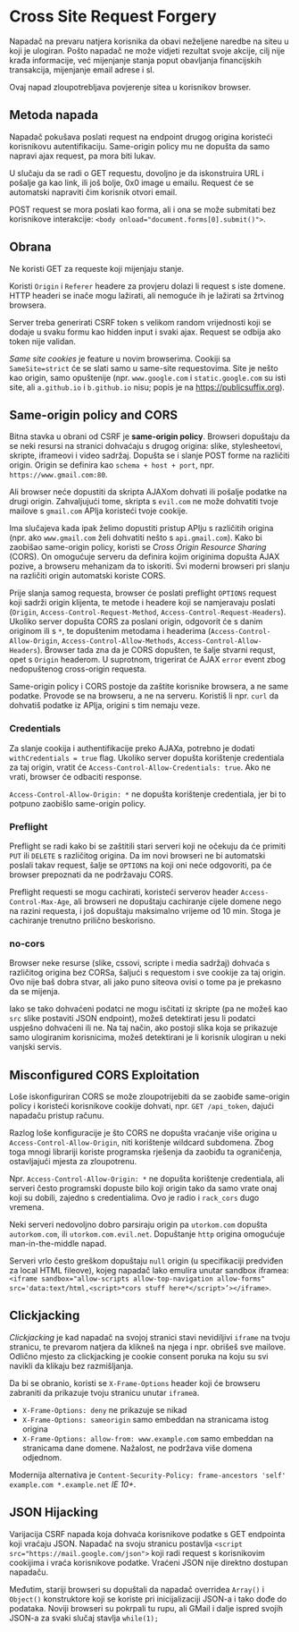 # Cross Site Request Forgery

Napadač na prevaru natjera korisnika da obavi neželjene naredbe na siteu u koji je ulogiran. Pošto napadač ne može vidjeti rezultat svoje akcije, cilj nije krađa informacije, već mijenjanje stanja poput obavljanja financijskih transakcija, mijenjanje email adrese i sl.

Ovaj napad zloupotrebljava povjerenje sitea u korisnikov browser.

## Metoda napada

Napadač pokušava poslati request na endpoint drugog origina koristeći korisnikovu autentifikaciju. Same-origin policy mu ne dopušta da samo napravi ajax request, pa mora biti lukav.

U slučaju da se radi o GET requestu, dovoljno je da iskonstruira URL i pošalje ga kao link, ili još bolje, 0x0 image u emailu. Request će se automatski napraviti čim korisnik otvori email.

POST request se mora poslati kao forma, ali i ona se može submitati bez korisnikove interakcije: `<body onload="document.forms[0].submit()">`.

## Obrana

Ne koristi GET za requeste koji mijenjaju stanje.

Koristi `Origin` i `Referer` headere za provjeru dolazi li request s iste domene. HTTP headeri se inače mogu lažirati, ali nemoguće ih je lažirati sa žrtvinog browsera.

Server treba generirati CSRF token s velikom random vrijednosti koji se dodaje u svaku formu kao hidden input i svaki ajax. Request se odbija ako token nije validan.

*Same site cookies* je feature u novim browserima. Cookiji sa `SameSite=strict` će se slati samo u same-site requestovima. Site je nešto kao origin, samo opuštenije (npr. `www.google.com` i `static.google.com` su isti site, ali `a.github.io` i `b.github.io` nisu; popis je na https://publicsuffix.org).

## Same-origin policy and CORS

Bitna stavka u obrani od CSRF je **same-origin policy**. Browseri dopuštaju da se neki resursi na stranici dohvaćaju s drugog origina: slike, stylesheetovi, skripte, iframeovi i video sadržaj. Dopušta se i slanje POST forme na različiti origin. Origin se definira kao `schema + host + port`, npr. `https://www.gmail.com:80`.

Ali browser neće dopustiti da skripta AJAXom dohvati ili pošalje podatke na drugi origin. Zahvaljujući tome, skripta s `evil.com` ne može dohvatiti tvoje mailove s `gmail.com` APIja koristeći tvoje cookije.

Ima slučajeva kada ipak želimo dopustiti pristup APIju s različitih origina (npr. ako `www.gmail.com` želi dohvatiti nešto s `api.gmail.com`). Kako bi zaobišao same-origin policy, koristi se *Cross Origin Resource Sharing* (CORS). On omogućuje serveru da definira kojim originima dopušta AJAX pozive, a browseru mehanizam da to iskoriti. Svi moderni browseri pri slanju na različiti origin automatski koriste CORS.

Prije slanja samog requesta, browser će poslati preflight `OPTIONS` request koji sadrži origin klijenta, te metode i headere koji se namjeravaju poslati (`Origin`, `Access-Control-Request-Method`, `Access-Control-Request-Headers`). Ukoliko server dopušta CORS za poslani origin, odgovorit će s danim originom ili s `*`, te dopuštenim metodama i headerima (`Access-Control-Allow-Origin`, `Access-Control-Allow-Methods`, `Access-Control-Allow-Headers`). Browser tada zna da je CORS dopušten, te šalje stvarni requst, opet s `Origin` headerom. U suprotnom, trigerirat će AJAX `error` event zbog nedopuštenog cross-origin requesta.

Same-origin policy i CORS postoje da zaštite korisnike browsera, a ne same podatke. Provode se na browseru, a ne na serveru. Koristiš li npr. `curl` da dohvatiš podatke iz APIja, origini s tim nemaju veze.

### Credentials

Za slanje cookija i authentifikacije preko AJAXa, potrebno je dodati `withCredentials = true` flag. Ukoliko server dopušta korištenje credentiala za taj origin, vratit će `Access-Control-Allow-Credentials: true`. Ako ne vrati, browser će odbaciti response.

`Access-Control-Allow-Origin: *` ne dopušta korištenje credentiala, jer bi to potpuno zaobišlo same-origin policy.

### Preflight

Preflight se radi kako bi se zaštitili stari serveri koji ne očekuju da će primiti `PUT` ili `DELETE` s različitog origina. Da im novi browseri ne bi automatski poslali takav request, šalje se `OPTIONS` na koji oni neće odgovoriti, pa će browser prepoznati da ne podržavaju CORS.

Preflight requesti se mogu cachirati, koristeći serverov header `Access-Control-Max-Age`, ali browseri ne dopuštaju cachiranje cijele domene nego na razini requesta, i još dopuštaju maksimalno vrijeme od 10 min. Stoga je cachiranje trenutno prilično beskorisno.

### no-cors

Browser neke resurse (slike, cssovi, scripte i media sadržaj) dohvaća s različitog origina bez CORSa, šaljući s requestom i sve cookije za taj origin. Ovo nije baš dobra stvar, ali jako puno siteova ovisi o tome pa je prekasno da se mijenja.

Iako se tako dohvaćeni podatci ne mogu isčitati iz skripte (pa ne možeš kao `src` slike postaviti JSON endpoint), možeš detektirati jesu li podatci uspješno dohvaćeni ili ne. Na taj način, ako postoji slika koja se prikazuje samo ulogiranim korisnicima, možeš detektirani je li korisnik ulogiran u neki vanjski servis.

## Misconfigured CORS Exploitation

Loše iskonfiguriran CORS se može zloupotrijebiti da se zaobiđe same-origin policy i koristeći korisnikove cookije dohvati, npr. `GET /api_token`, dajući napadaču pristup računu.

Razlog loše konfiguracije je što CORS ne dopušta vraćanje više origina u `Access-Control-Allow-Origin`, niti korištenje wildcard subdomena. Zbog toga mnogi librariji koriste programska rješenja da zaobiđu ta ograničenja, ostavljajući mjesta za zloupotrenu.

Npr. `Access-Control-Allow-Origin: *` ne dopušta korištenje credentiala, ali serveri često programski dopuste bilo koji origin tako da samo vrate onaj koji su dobili, zajedno s credentialima. Ovo je radio i `rack_cors` dugo vremena.

Neki serveri nedovoljno dobro parsiraju origin pa `utorkom.com` dopušta `autorkom.com`, ili `utorkom.com.evil.net`. Dopuštanje `http` origina omogućuje man-in-the-middle napad.

Serveri vrlo često greškom dopuštaju `null` origin (u specifikaciji predviđen za local HTML fileove), kojeg napadač lako emulira unutar sandbox iframea: `<iframe sandbox="allow-scripts allow-top-navigation allow-forms" src='data:text/html,<script>*cors stuff here*</script>’></iframe>`.

## Clickjacking

*Clickjacking* je kad napadač na svojoj stranici stavi nevidiljivi `iframe` na tvoju stranicu, te prevarom natjera da klikneš na njega i npr. obrišeš sve mailove. Odlično mjesto za clickjacking je cookie consent poruka na koju su svi navikli da klikaju bez razmišljanja.

Da bi se obranio, koristi se `X-Frame-Options` header koji će browseru zabraniti da prikazuje tvoju stranicu unutar `iframe`a.
* `X-Frame-Options: deny` ne prikazuje se nikad
* `X-Frame-Options: sameorigin` samo embeddan na stranicama istog origina
* `X-Frame-Options: allow-from: www.example.com` samo embeddan na stranicama dane domene. Nažalost, ne podržava više domena odjednom.

Modernija alternativa je `Content-Security-Policy: frame-ancestors 'self' example.com *.example.net` _IE 10+_.

## JSON Hijacking

Varijacija CSRF napada koja dohvaća korisnikove podatke s GET endpointa koji vraćaju JSON. Napadač na svoju stranicu postavlja `<script src="https://mail.google.com/json">` koji radi request s korisnikovim cookijima i vraća korisnikove podatke. Vraćeni JSON nije direktno dostupan napadaču.

Međutim, stariji browseri su dopuštali da napadač overridea `Array()` i `Object()` konstruktore koji se koriste pri inicijalizaciji JSON-a i tako dođe do podataka. Noviji browseri su pokrpali tu rupu, ali GMail i dalje ispred svojih JSON-a za svaki slučaj stavlja `while(1);`
